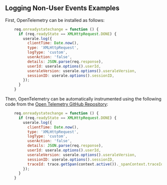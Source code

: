 ## Logging Non-User Events Examples

First, OpenTelemetry can be installed as follows:

```JavaScript
    req.onreadystatechange = function () {
      if (req.readyState == XMLHttpRequest.DONE) {
        userale.log({
          clientTime: Date.now(),
          type: 'XMLHttpRequest',
          logType: 'custom',
          userAction: 'false',
          details: JSON.parse(req.response),
          userId: userale.options().userId,
          useraleVersion: userale.options().useraleVersion,
          sessionID: userale.options().sessionID,
        });
      }
    }
```

Then, OpenTelemetry can be automatically instrumented using the following code from the <a href="https://github.com/open-telemetry/opentelemetry-js-contrib/tree/main/plugins/web/opentelemetry-instrumentation-user-interaction">Open Telemetry GitHub Repository</a>:
```JavaScript
    req.onreadystatechange = function () {
      if (req.readyState == XMLHttpRequest.DONE) {
        userale.log({
          clientTime: Date.now(),
          type: 'XMLHttpRequest',
          logType: 'custom',
          userAction: 'false',
          details: JSON.parse(req.response),
          userId: userale.options().userId,
          useraleVersion: userale.options().useraleVersion,
          sessionID: userale.options().sessionID,
          traceId: trace.getSpan(context.active())._spanContext.traceId
        });
      }
    }
```